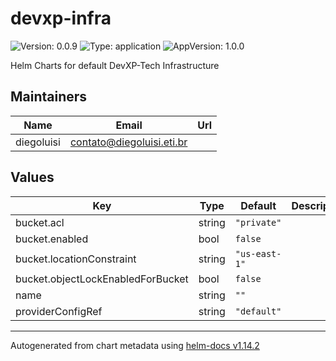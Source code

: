 # devxp-infra

![Version: 0.0.9](https://img.shields.io/badge/Version-0.0.9-informational?style=flat-square) ![Type: application](https://img.shields.io/badge/Type-application-informational?style=flat-square) ![AppVersion: 1.0.0](https://img.shields.io/badge/AppVersion-1.0.0-informational?style=flat-square)

Helm Charts for default DevXP-Tech Infrastructure

## Maintainers

| Name | Email | Url |
| ---- | ------ | --- |
| diegoluisi | <contato@diegoluisi.eti.br> |  |

## Values

| Key | Type | Default | Description |
|-----|------|---------|-------------|
| bucket.acl | string | `"private"` |  |
| bucket.enabled | bool | `false` |  |
| bucket.locationConstraint | string | `"us-east-1"` |  |
| bucket.objectLockEnabledForBucket | bool | `false` |  |
| name | string | `""` |  |
| providerConfigRef | string | `"default"` |  |

----------------------------------------------
Autogenerated from chart metadata using [helm-docs v1.14.2](https://github.com/norwoodj/helm-docs/releases/v1.14.2)
